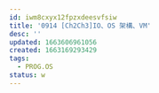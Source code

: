 ```yaml
---
id: iwm8cxyx12fpzxdeesvfsiw
title: '0914 [Ch2Ch3]IO、OS 架構、VM'
desc: ''
updated: 1663606961056
created: 1663169293429
tags:
  - PROG.OS
status: w
---
```


